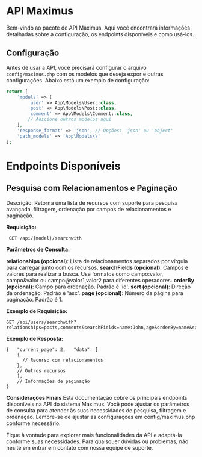 # API Maximus

Bem-vindo ao pacote de API Maximus. Aqui você encontrará informações detalhadas sobre a configuração, os endpoints disponíveis e como usá-los.

## Configuração

Antes de usar a API, você precisará configurar o arquivo `config/maximus.php` com os modelos que deseja expor e outras configurações. Abaixo está um exemplo de configuração:

```php
return [
    'models' => [
        'user' => App\Models\User::class,
        'post' => App\Models\Post::class,
        'comment' => App\Models\Comment::class,
        // Adicione outros modelos aqui
    ],
    'response_format' => 'json', // Opções: 'json' ou 'object'
    'path_models' => 'App\Models\\'
];
```

# Endpoints Disponíveis
## Pesquisa com Relacionamentos e Paginação
Descrição: Retorna uma lista de recursos com suporte para pesquisa avançada, filtragem, ordenação por campos de relacionamentos e paginação.

**Requisição:**

     GET /api/{model}/searchwith

**Parâmetros de Consulta:**

**relationships (opcional)**: Lista de relacionamentos separados por vírgula para carregar junto com os recursos.
**searchFields (opcional)**: Campos e valores para realizar a busca. Use formatos como campo:valor, campo&valor ou campo@valor1,valor2 para diferentes operadores.
**orderBy (opcional)**: Campo para ordenação. Padrão é 'id'.
**sort (opcional)**: Direção da ordenação. Padrão é 'asc'.
**page (opcional)**: Número da página para paginação. Padrão é 1.

**Exemplo de Requisição:**


    GET /api/users/searchwith?relationships=posts,comments&searchFields=name:John,age&orderBy=name&sort=asc&page=2


**Exemplo de Resposta:**

    {   "current_page": 2,   "data": [
        {
          // Recurso com relacionamentos
        },
        // Outros recursos   
        ],
        // Informações de paginação 
    }

**Considerações Finais**
Esta documentação cobre os principais endpoints disponíveis na API do sistema Maximus. Você pode ajustar os parâmetros de consulta para atender às suas necessidades de pesquisa, filtragem e ordenação. Lembre-se de ajustar as configurações em config/maximus.php conforme necessário.

Fique à vontade para explorar mais funcionalidades da API e adaptá-la conforme suas necessidades. Para quaisquer dúvidas ou problemas, não hesite em entrar em contato com nossa equipe de suporte.


